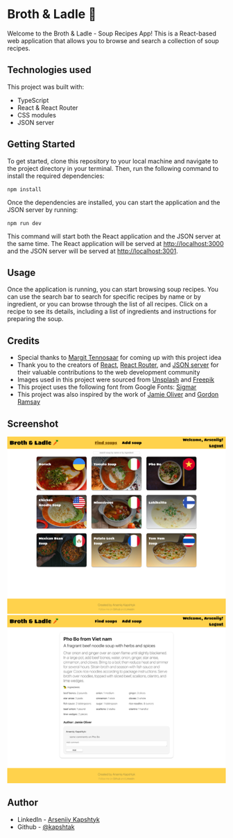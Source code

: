 # Broth & Ladle 🥕

Welcome to the Broth & Ladle - Soup Recipes App! This is a React-based web application that allows you to browse and search a collection of soup recipes.

## Technologies used

This project was built with:

- TypeScript
- React & React Router
- СSS modules
- JSON server

## Getting Started

To get started, clone this repository to your local machine and navigate to the project directory in your terminal. Then, run the following command to install the required dependencies:

```
npm install
```

Once the dependencies are installed, you can start the application and the JSON server by running:

```
npm run dev
```

This command will start both the React application and the JSON server at the same time. The React application will be served at [http://localhost:3000](http://localhost:3000) and the JSON server will be served at [http://localhost:3001](http://localhost:3001). 

## Usage

Once the application is running, you can start browsing soup recipes. You can use the search bar to search for specific recipes by name or by ingredient, or you can browse through the list of all recipes. Click on a recipe to see its details, including a list of ingredients and instructions for preparing the soup. 

## Credits

- Special thanks to [Margit Tennosaar](https://github.com/margittennosaar) for coming up with this project idea
- Thank you to the creators of [React](https://reactjs.org/), [React Router](https://reactrouter.com/), and [JSON server](https://github.com/typicode/json-server) for their valuable contributions to the web development community
- Images used in this project were sourced from [Unsplash](https://unsplash.com/) and [Freepik](https://www.freepik.com/)
- This project uses the following font from Google Fonts: [Sigmar](https://fonts.google.com/specimen/Sigmar)
- This project was also inspired by the work of [Jamie Oliver](https://www.jamieoliver.com/) and [Gordon Ramsay](https://www.gordonramsay.com/)

## Screenshot

![desktop screenshot recipes](<https://github.com/Kapshtak/recipes/blob/main/screenshots/recipes.png>)
![desktop screenshot recipe](<https://github.com/Kapshtak/recipes/blob/main/screenshots/recipe.png>)

## Author

- LinkedIn - [Arseniiy Kapshtyk](https://www.linkedin.com/in/kapshtyk/)
- Github - [@kapshtak](https://github.com/Kapshtak)
